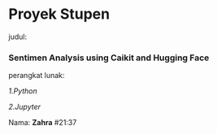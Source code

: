# Proyek Stupen

judul:
### Sentimen Analysis using Caikit and Hugging Face

perangkat lunak:

*1.Python*

*2.Jupyter*

Nama: **Zahra**
#21:37

